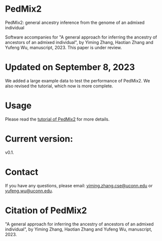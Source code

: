 # PedMix2
PedMix2: general ancestry inference from the genome of an admixed individual

Software accompanies for "A general approach for inferring the ancestry of ancestors of an admixed individual", by Yiming Zhang, Haotian Zhang and Yufeng Wu, manuscript, 2023. This paper is under review.

# Updated on September 8, 2023
We added a large example data to test the performance of PedMix2. We also revised the tutorial, which now is more complete.


# Usage
Please read the [tutorial of PedMix2](https://github.com/biotoolscoders/PedMix2/PedMix2_Tutorial_v0.1.pdf) for more details.

# Current version:
v0.1. 

# Contact
If you have any questions, please email: yiming.zhang.cse@uconn.edu or yufeng.wu@uconn.edu.

# Citation of PedMix2
"A general approach for inferring the ancestry of ancestors of an admixed individual", by Yiming Zhang, Haotian Zhang and Yufeng Wu, manuscript, 2023. 
